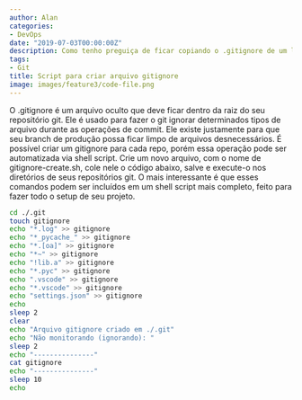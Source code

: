 ```yaml
---
author: Alan
categories:
- DevOps
date: "2019-07-03T00:00:00Z"
description: Como tenho preguiça de ficar copiando o .gitignore de um lado para outro, resolvi fazer um script shell para tomar conta desse trabalho.
tags:
- Git
title: Script para criar arquivo gitignore
image: images/feature3/code-file.png
---
```

O .gitignore é um arquivo oculto que deve ficar dentro da raiz do seu repositório git. Ele é usado para fazer o git ignorar determinados tipos de arquivo durante as operações de commit. Ele existe justamente para que seu branch de produção possa ficar limpo de arquivos desnecessários. É possível criar um gitignore para cada repo, porém essa operação pode ser automatizada via shell script. Crie um novo arquivo, com o nome de gitignore-create.sh, cole nele o código abaixo, salve e execute-o nos diretórios de seus repositórios git. O mais interessante é que esses comandos podem ser incluídos em um shell script mais completo, feito para fazer todo o setup de seu projeto.

```bash
cd ./.git
touch gitignore
echo "*.log" >> gitignore
echo "*_pycache_" >> gitignore
echo "*.[oa]" >> gitignore
echo "*~" >> gitignore
echo "!lib.a" >> gitignore
echo "*.pyc" >> gitignore
echo ".vscode" >> gitignore
echo "*.vscode" >> gitignore
echo "settings.json" >> gitignore
echo
sleep 2
clear
echo "Arquivo gitignore criado em ./.git"
echo "Não monitorando (ignorando): "
sleep 2
echo "---------------"
cat gitignore
echo "---------------"
sleep 10
echo
```
